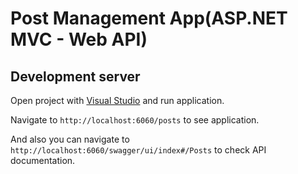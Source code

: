 # Post Management App(ASP.NET MVC - Web API)

## Development server

Open project with [Visual Studio](https://visualstudio.microsoft.com/) and run application.

Navigate to `http://localhost:6060/posts` to see application.

And also you can navigate to `http://localhost:6060/swagger/ui/index#/Posts` to check API documentation.
